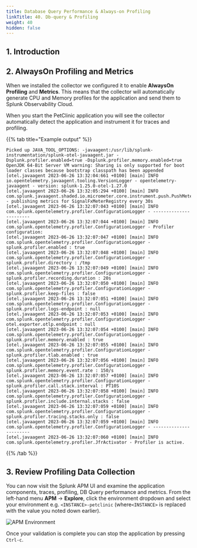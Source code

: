 ```yaml
---
title: Database Query Performance & Always-on Profiling
linkTitle: 40. Db-query & Profiling
weight: 40
hidden: false
---
```


## 1. Introduction

## 2. AlwaysOn Profiling and Metrics

When we installed the collector we configured it to enable **AlwaysOn Profiling** and **Metrics**. This means that the collector will automatically generate CPU and Memory profiles for the application and send them to Splunk Observability Cloud.

When you start the PetClinic application you will see the collector automatically detect the application and instrument it for traces and profiling.

{{% tab title="Example output" %}}

``` text {wrap="false"}
Picked up JAVA_TOOL_OPTIONS: -javaagent:/usr/lib/splunk-instrumentation/splunk-otel-javaagent.jar -Dsplunk.profiler.enabled=true -Dsplunk.profiler.memory.enabled=true
OpenJDK 64-Bit Server VM warning: Sharing is only supported for boot loader classes because bootstrap classpath has been appended
[otel.javaagent 2023-06-26 13:32:04:661 +0100] [main] INFO io.opentelemetry.javaagent.tooling.VersionLogger - opentelemetry-javaagent - version: splunk-1.25.0-otel-1.27.0
[otel.javaagent 2023-06-26 13:32:05:294 +0100] [main] INFO com.splunk.javaagent.shaded.io.micrometer.core.instrument.push.PushMeterRegistry - publishing metrics for SignalFxMeterRegistry every 30s
[otel.javaagent 2023-06-26 13:32:07:043 +0100] [main] INFO com.splunk.opentelemetry.profiler.ConfigurationLogger - -----------------------
[otel.javaagent 2023-06-26 13:32:07:044 +0100] [main] INFO com.splunk.opentelemetry.profiler.ConfigurationLogger - Profiler configuration:
[otel.javaagent 2023-06-26 13:32:07:047 +0100] [main] INFO com.splunk.opentelemetry.profiler.ConfigurationLogger -                  splunk.profiler.enabled : true
[otel.javaagent 2023-06-26 13:32:07:048 +0100] [main] INFO com.splunk.opentelemetry.profiler.ConfigurationLogger -                splunk.profiler.directory : /tmp
[otel.javaagent 2023-06-26 13:32:07:049 +0100] [main] INFO com.splunk.opentelemetry.profiler.ConfigurationLogger -       splunk.profiler.recording.duration : 20s
[otel.javaagent 2023-06-26 13:32:07:050 +0100] [main] INFO com.splunk.opentelemetry.profiler.ConfigurationLogger -               splunk.profiler.keep-files : false
[otel.javaagent 2023-06-26 13:32:07:051 +0100] [main] INFO com.splunk.opentelemetry.profiler.ConfigurationLogger -            splunk.profiler.logs-endpoint : null
[otel.javaagent 2023-06-26 13:32:07:053 +0100] [main] INFO com.splunk.opentelemetry.profiler.ConfigurationLogger -              otel.exporter.otlp.endpoint : null
[otel.javaagent 2023-06-26 13:32:07:054 +0100] [main] INFO com.splunk.opentelemetry.profiler.ConfigurationLogger -           splunk.profiler.memory.enabled : true
[otel.javaagent 2023-06-26 13:32:07:055 +0100] [main] INFO com.splunk.opentelemetry.profiler.ConfigurationLogger -             splunk.profiler.tlab.enabled : true
[otel.javaagent 2023-06-26 13:32:07:056 +0100] [main] INFO com.splunk.opentelemetry.profiler.ConfigurationLogger -        splunk.profiler.memory.event.rate : 150/s
[otel.javaagent 2023-06-26 13:32:07:057 +0100] [main] INFO com.splunk.opentelemetry.profiler.ConfigurationLogger -      splunk.profiler.call.stack.interval : PT10S
[otel.javaagent 2023-06-26 13:32:07:058 +0100] [main] INFO com.splunk.opentelemetry.profiler.ConfigurationLogger -  splunk.profiler.include.internal.stacks : false
[otel.javaagent 2023-06-26 13:32:07:059 +0100] [main] INFO com.splunk.opentelemetry.profiler.ConfigurationLogger -      splunk.profiler.tracing.stacks.only : false
[otel.javaagent 2023-06-26 13:32:07:059 +0100] [main] INFO com.splunk.opentelemetry.profiler.ConfigurationLogger - -----------------------
[otel.javaagent 2023-06-26 13:32:07:060 +0100] [main] INFO com.splunk.opentelemetry.profiler.JfrActivator - Profiler is active.
```

{{% /tab %}}

## 3. Review Profiling Data Collection

You can now visit the Splunk APM UI and examine the application components, traces, profiling, DB Query performance and metrics. From the left-hand menu **APM** → **Explore**, click the environment dropdown and select your environment e.g. `<INSTANCE>-petclinic` (where`<INSTANCE>` is replaced with the value you noted down earlier).

![APM Environment](../images/apm-environment.png)

Once your validation is complete you can stop the application by pressing `Ctrl-c`.

<!--
## 4. Adding Resource Attributes to Spans

Resource attributes can be added to every reported span. For example `version=0.314`. A comma-separated list of resource attributes can also be defined e.g. `key1=val1,key2=val2`.

Let's launch the PetClinic again using new resource attributes. Note, that adding resource attributes to the run command will override what was defined when we installed the collector. Let's add two new resource attributes `deployment.environment=$INSTANCE-petclinic-env,version=0.314`:

```bash
java \
-Dserver.port=8083 \
-Dotel.service.name=$INSTANCE-petclinic-service \
-Dotel.resource.attributes=deployment.environment=$INSTANCE-petclinic-env,version=0.314 \
-jar target/spring-petclinic-*.jar --spring.profiles.active=mysql
```

Back in the Splunk APM UI we can drill down on a recent trace and see the new `version` attribute in a span.
-->